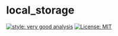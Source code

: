 # local_storage

[![style: very good analysis][very_good_analysis_badge]][very_good_analysis_link]
[![License: MIT][license_badge]][license_link]



[license_badge]: https://img.shields.io/badge/license-MIT-blue.svg
[license_link]: https://opensource.org/licenses/MIT
[very_good_analysis_badge]: https://img.shields.io/badge/style-very_good_analysis-B22C89.svg
[very_good_analysis_link]: https://pub.dev/packages/very_good_analysis